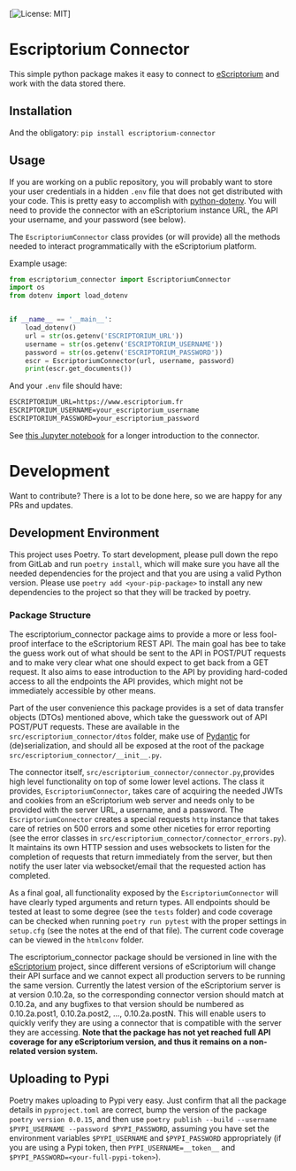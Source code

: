 [![License: MIT](https://img.shields.io/badge/License-MIT-yellow.svg)]

# Escriptorium Connector

This simple python package makes it easy to connect to [eScriptorium](https://gitlab.com/scripta/escriptorium) and work with the data stored there.

## Installation

And the obligatory: `pip install escriptorium-connector`
## Usage

If you are working on a public repository, you will probably want to store your user credentials in a hidden `.env` file that does not get distributed with your code. This is pretty easy to accomplish with [python-dotenv](https://pypi.org/project/python-dotenv/). You will need to provide the connector with an eScriptorium instance URL, the API your username, and your password (see below).

The `EscriptoriumConnector` class provides (or will provide) all the methods needed to interact programmatically with the eScriptorium platform.

Example usage:

```python
from escriptorium_connector import EscriptoriumConnector
import os
from dotenv import load_dotenv


if __name__ == '__main__':
    load_dotenv()
    url = str(os.getenv('ESCRIPTORIUM_URL'))
    username = str(os.getenv('ESCRIPTORIUM_USERNAME'))
    password = str(os.getenv('ESCRIPTORIUM_PASSWORD'))
    escr = EscriptoriumConnector(url, username, password)
    print(escr.get_documents())

```

And your `.env` file should have:

```txt
ESCRIPTORIUM_URL=https://www.escriptorium.fr
ESCRIPTORIUM_USERNAME=your_escriptorium_username
ESCRIPTORIUM_PASSWORD=your_escriptorium_password
```

See [this Jupyter notebook](https://gitlab.com/sofer_mahir/escriptorium_python_connector/-/blob/main/example.ipynb) for a longer introduction to the connector.

# Development

Want to contribute? There is a lot to be done here, so we are happy for any PRs and updates.

## Development Environment

This project uses Poetry. To start development, please pull down the repo from GitLab and run `poetry install`, which will make sure you have all the needed dependencies for the project and that you are using a valid Python version. Please use `poetry add <your-pip-package>` to install any new dependencies to the project so that they will be tracked by poetry.

### Package Structure

The escriptorium_connector package aims to provide a more or less fool-proof interface to the eScriptorium REST API. The main goal has bee to take the guess work out of what should be sent to the API in POST/PUT requests and to make very clear what one should expect to get back from a GET request. It also aims to ease introduction to the API by providing hard-coded access to all the endpoints the API provides, which might not be immediately accessible by other means.

Part of the user convenience this package provides is a set of data transfer objects (DTOs) mentioned above, which take the guesswork out of API POST/PUT requests. These are available in the `src/escriptorium_connector/dtos` folder, make use of [Pydantic](https://pydantic-docs.helpmanual.io) for (de)serialization, and should all be exposed at the root of the package `src/escriptorium_connector/__init__.py`.

The connector itself, `src/escriptorium_connector/connector.py`,provides high level functionality on top of some lower level actions. The class it provides, `EscriptoriumConnector`, takes care of acquiring the needed JWTs and cookies from an eScriptorium web server and needs only to be provided with the server URL, a username, and a password. The `EscriptoriumConnector` creates a special requests `http` instance that takes care of retries on 500 errors and some other niceties for error reporting (see the error classes in `src/escriptorium_connector/connector_errors.py`). It maintains its own HTTP session and uses websockets to listen for the completion of requests that return immediately from the server, but then notify the user later via websocket/email that the requested action has completed.

As a final goal, all functionality exposed by the `EscriptoriumConnector` will have clearly typed arguments and return types. All endpoints should be tested at least to some degree (see the `tests` folder) and code coverage can be checked when running `poetry run pytest` with the proper settings in `setup.cfg` (see the notes at the end of that file). The current code coverage can be viewed in the `htmlconv` folder. 

The escriptorium_connector package should be versioned in line with the [eScriptorium](https://gitlab.com/scripta/escriptorium) project, since different versions of eScriptorium will change their API surface and we cannot expect all production servers to be running the same version. Currently the latest version of the eScriptorium server is at version 0.10.2a, so the corresponding connector version should match at 0.10.2a, and any bugfixes to that version should be numbered as 0.10.2a.post1, 0.10.2a.post2, ..., 0.10.2a.postN. This will enable users to quickly verify they are using a connector that is compatible with the server they are accessing. __Note that the package has not yet reached full API coverage for any eScriptorium version, and thus it remains on a non-related version system.__

## Uploading to Pypi

Poetry makes uploading to Pypi very easy. Just confirm that all the package details in `pyproject.toml` are correct, bump the version of the package `poetry version 0.0.15`, and then use `poetry publish --build --username $PYPI_USERNAME --password $PYPI_PASSWORD`, assuming you have set the environment variables `$PYPI_USERNAME` and `$PYPI_PASSWORD` appropriately (if you are using a Pypi token, then `PYPI_USERNAME=__token__` and `$PYPI_PASSWORD=<your-full-pypi-token>`).